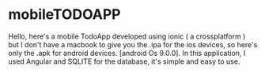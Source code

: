# mobileTODOAPP
Hello, here's a mobile TodoApp developed using ionic ( a crossplatform ) but I don't have a macbook to give you the .ipa for the ios devices, so here's only the .apk for android devices. [android Os 9.0.0]. In this application, I used Angular and SQLITE for the database, it's simple and easy to use.
